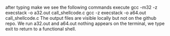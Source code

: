 after typing make we see the following commands execute 
gcc -m32 -z execstack -o a32.out call_shellcode.c
gcc -z execstack -o a64.out call_shellcode.c
The output files are visible locally but not on the github repo. 
We run a32.out and a64.out nothing appears on the terminal, we type exit to return to a functional shell. 

